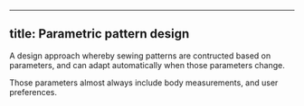 ***

## title: Parametric pattern design

A design approach whereby sewing patterns are contructed based on parameters,
and can adapt automatically when those parameters change.

Those parameters almost always include body measurements, and user preferences.
